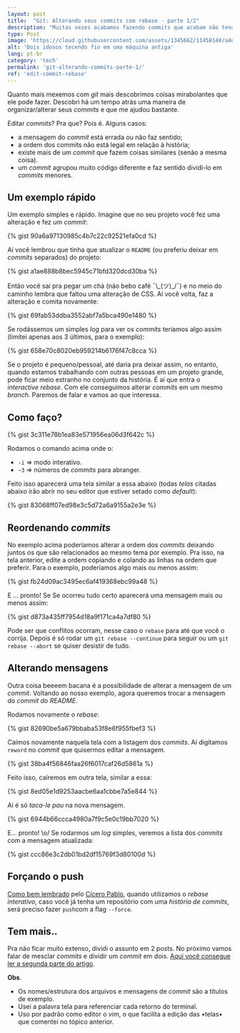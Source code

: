 ```yaml
---
layout: post
title:  "Git: Alterando seus commits com rebase - parte 1/2"
description: "Muitas vezes acabamos fazendo commits que acabam não tendo muito sentido na história como um todo, com rebase conseguimos brincar com isso."
type: Post
image: 'https://cloud.githubusercontent.com/assets/1345662/11458148/a4df143e-96a1-11e5-8799-a9522faa7a66.jpg'
alt: 'Dois idosos tecendo fio em uma máquina antiga'
lang: pt-br
category: 'tech'
permalink: 'git-alterando-commits-parte-1/'
ref: 'edit-commit-rebase'
---
```


Quanto mais mexemos com *git* mais descobrimos coisas mirabolantes que ele pode fazer. Descobri há um tempo atrás uma maneira de organizar/alterar seus _commits_ e que me ajudou bastante.

Editar _commits_? Pra que? Pois é. Alguns casos:

* a mensagem do _commit_ está errada ou não faz sentido;
* a ordem dos commits não está legal em relação à história;
* existe mais de um _commit_ que fazem coisas similares (senão a mesma coisa).
* um _commit_ agrupou muito código diferente e faz sentido dividi-lo em _commits_ menores.

## Um exemplo rápido

Um exemplo simples e rápido. Imagine que no seu projeto você fez uma alteração e fez um _commit_:

{% gist 90a6a97130985c4b7c22c92521efa0cd %}

Aí você lembrou que tinha que atualizar o `README` (ou preferiu deixar em _commits_ separados) do projeto:

{% gist a1ae888b8bec5945c71bfd320dcd30ba %}

Então você sai pra pegar um chá (não bebo café ¯\\\_(ツ)_/¯) e no meio do caminho lembra que faltou uma alteração de CSS. Aí você volta, faz a alteração e comita novamente:

{% gist 69fab53ddba3552abf7a5bca490e1480 %}

Se rodássemos um simples *log* para ver os _commits_ teríamos algo assim (limitei apenas aos 3 últimos, para o exemplo):

{% gist 658e70c8020eb959214b6176f47c8cca %}

Se o projeto é pequeno/pessoal, até daria pra deixar assim, no entanto, quando estamos trabalhando com outras pessoas em um projeto grande, pode ficar meio estranho no conjunto da história. É aí que entra o *interactive rebase*. Com ele conseguimos alterar _commits_ em um mesmo *branch*. Paremos de falar e vamos ao que interessa.

## Como faço?

{% gist 3c311e78b1ea83e571956ea06d3f642c %}

Rodamos o comando acima onde o:

* `-i` => modo interativo.
* `~3` => números de _commits_ para abranger.

Feito isso aparecerá uma tela similar a essa abaixo (todas *telas* citadas abaixo irão abrir no seu editor que estiver setado como *default*):

{% gist 83068ff07ed98e3c5d72a6a9155a2e3e %}

## Reordenando _commits_

No exemplo acima poderíamos alterar a ordem dos _commits_ deixando juntos os que são relacionados ao mesmo tema por exemplo. Pra isso, na tela anterior, edite a ordem copiando e colando as linhas na ordem que preferir. Para o exemplo, poderíamos algo mais ou menos assim:

{% gist fb24d09ac3495ec6af419368ebc99a48 %}

E ... pronto! Se Se ocorreu tudo certo aparecerá uma mensagem mais ou menos assim:

{% gist d873a435ff7954d18a9f171ca4a7df80 %}

Pode ser que conflitos ocorram, nesse caso o `rebase` para até que você o corrija. Depois é só rodar um `git rebase --continue` para seguir ou um `git rebase --abort` se quiser desistir de tudo.

## Alterando mensagens

Outra coisa beeeem bacana é a possibilidade de alterar a mensagem de um _commit_. Voltando ao nosso exemplo, agora queremos trocar a mensagem do *commit do README*.

Rodamos novamente o *rebase*:

{% gist 82690be5a679bbaba53f8e6f955fbef3 %}

Caímos novamente naquela tela com a listagem dos _commits_. Aí digitamos `reword` no _commit_ que quisermos editar a mensagem.

{% gist 38ba4f56846faa26f6017caf26d5861a %}

Feito isso, caíremos em outra tela, similar a essa:

{% gist 8ed05e1d9253aacbe6aa1cbbe7a5e844 %}

Aí é só *taca-le pau* na nova mensagem.

{% gist 6944b66ccca4980a7f9c5e0c19bb7020 %}

E... pronto! \o/ Se rodarmos um *log* simples, veremos a lista dos _commits_ com a mensagem atualizada:

{% gist ccc86e3c2db01bd2df15769f3d80100d %}

## Forçando o push

[Como bem lembrado](https://github.com/raphaelfabeni/raphaelfabeni.github.io/issues/9) pelo [Cícero Pablo](https://github.com/ciceropablo), quando utilizamos o *rebase interativo*, caso você já tenha um repositório com uma *história de commits*, será preciso fazer `push`com a flag `--force`.

## Tem mais..

Pra não ficar muito extenso, dividi o assunto em 2 posts. No próximo vamos falar de mesclar _commits_ e dividir um _commit_ em dois. [Aqui você consegue ler a segunda parte do artigo](/git-alterando-commits-parte-2/).

**Obs**.

* Os nomes/estrutura dos arquivos e mensagens de _commit_ são a títulos de exemplo.
* Usei a palavra tela para referenciar cada retorno do terminal.
* Uso por padrão como editor o *vim*, o que facilita a edição das •telas• que comentei no tópico anterior.
